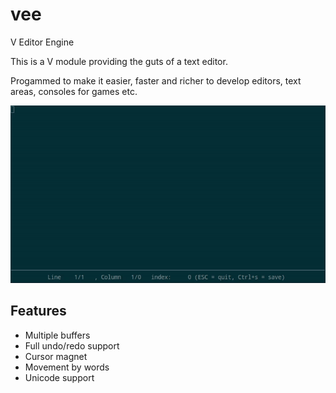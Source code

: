 # vee

V Editor Engine

This is a V module providing the guts of a text editor.

Progammed to make it easier, faster and richer to develop
editors, text areas, consoles for games etc.

![Example](docs/vee.gif)

## Features

* Multiple buffers
* Full undo/redo support
* Cursor magnet
* Movement by words
* Unicode support
